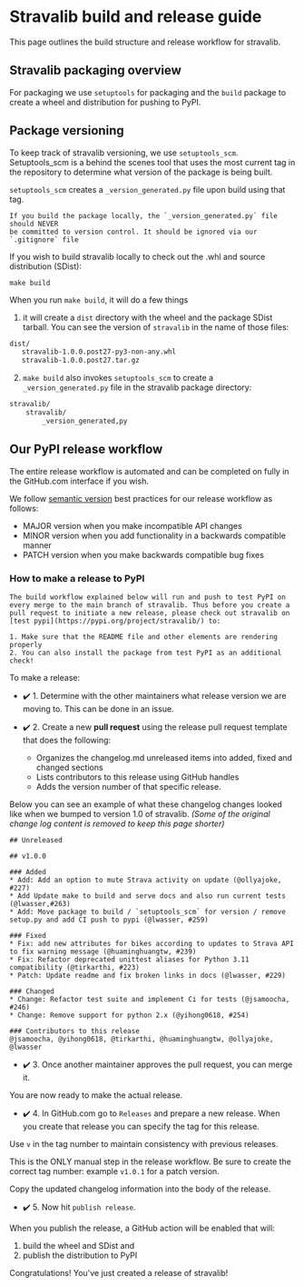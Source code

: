 # Stravalib build and release guide

This page outlines the build structure and release workflow for stravalib.

## Stravalib packaging overview

For packaging we use `setuptools` for packaging and the `build` package to
create a wheel and distribution for pushing to PyPI.

## Package versioning

To keep track of stravalib versioning, we use `setuptools_scm`. Setuptools_scm
is a behind the scenes tool that uses the most current tag in the repository
to determine what version of the package is being built.

`setuptools_scm` creates a `_version_generated.py` file upon build using that tag.

```{warning}
If you build the package locally, the `_version_generated.py` file should NEVER
be committed to version control. It should be ignored via our `.gitignore` file
```

If you wish to build stravalib locally to check out the .whl and source distribution (SDist):

```
make build
```

When you run `make build`, it will do a few things

1. it will create a `dist` directory with the wheel and the package SDist tarball. You can see the version of `stravalib` in the name of those files:

```bash
dist/
   stravalib-1.0.0.post27-py3-non-any.whl
   stravalib-1.0.0.post27.tar.gz

```

2. `make build` also invokes `setuptools_scm` to create a `_version_generated.py` file in the stravalib package directory:

```bash
stravalib/
    stravalib/
        _version_generated,py
```

## Our PyPI release workflow

The entire release workflow is automated and can be completed on fully
in the GitHub.com interface if you wish.

We follow [semantic version](https://semver.org/) best practices for our release workflow as follows:

- MAJOR version when you make incompatible API changes
- MINOR version when you add functionality in a backwards compatible manner
- PATCH version when you make backwards compatible bug fixes

### How to make a release to PyPI

```{note}
The build workflow explained below will run and push to test PyPI on every merge to the main branch of stravalib. Thus before you create a pull request to initiate a new release, please check out stravalib on [test pypi](https://pypi.org/project/stravalib/) to:

1. Make sure that the README file and other elements are rendering properly
2. You can also install the package from test PyPI as an additional check!
```

To make a release:

- ✔️ 1. Determine with the other maintainers what release version we are moving to. This can be done in an issue.
- ✔️ 2. Create a new **pull request** using the release pull request template that does the following:

  - Organizes the changelog.md unreleased items into added, fixed and changed sections
  - Lists contributors to this release using GitHub handles
  - Adds the version number of that specific release.

Below you can see an example of what these changelog changes looked like when
we bumped to version 1.0 of stravalib.
_(Some of the original change log content is removed to keep this page shorter)_

```
## Unreleased

## v1.0.0

### Added
* Add: Add an option to mute Strava activity on update (@ollyajoke, #227)
* Add Update make to build and serve docs and also run current tests (@lwasser,#263)
* Add: Move package to build / `setuptools_scm` for version / remove setup.py and add CI push to pypi (@lwasser, #259)

### Fixed
* Fix: add new attributes for bikes according to updates to Strava API to fix warning message (@huaminghuangtw, #239)
* Fix: Refactor deprecated unittest aliases for Python 3.11 compatibility (@tirkarthi, #223)
* Patch: Update readme and fix broken links in docs (@lwasser, #229)

### Changed
* Change: Refactor test suite and implement Ci for tests (@jsamoocha, #246)
* Change: Remove support for python 2.x (@yihong0618, #254)

### Contributors to this release
@jsamoocha, @yihong0618, @tirkarthi, @huaminghuangtw, @ollyajoke, @lwasser

```

- ✔️ 3. Once another maintainer approves the pull request, you can merge it.

You are now ready to make the actual release.

- ✔️ 4. In GitHub.com go to `Releases` and prepare a new release. When you create that release you can specify the tag for this release.

Use `v` in the tag number to maintain consistency with previous releases.

This is the ONLY manual step in the release workflow. Be sure to create the correct tag number: example `v1.0.1` for a patch version.

Copy the updated changelog information into the body of the release.

- ✔️ 5. Now hit `publish release`.

When you publish the release, a GitHub action will be enabled that will:

1. build the wheel and SDist and
2. publish the distribution to PyPI

Congratulations! You've just created a release of stravalib!
